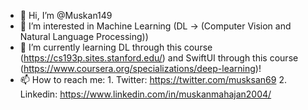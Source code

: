 - 👋 Hi, I’m @Muskan149
- 👀 I’m interested in Machine Learning (DL -> (Computer Vision and Natural Language Processing))
- 🌱 I’m currently learning DL through this course (https://cs193p.sites.stanford.edu/) and SwiftUI through this course (https://www.coursera.org/specializations/deep-learning)!
- 📫 How to reach me: 
                     1. Twitter: https://twitter.com/musksan69
                     2. Linkedin: https://www.linkedin.com/in/muskanmahajan2004/

<!---
Muskan149/Muskan149 is a ✨ special ✨ repository because its `README.md` (this file) appears on your GitHub profile.
You can click the Preview link to take a look at your changes.
--->
